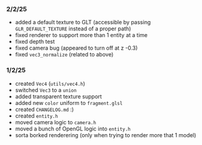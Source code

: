### 2/2/25
- added a default texture to GLT (accessible by passing `GLR_DEFAULT_TEXTURE` instead of a proper path)
- fixed renderer to support more than 1 entity at a time
- fixed depth test
- fixed camera bug (appeared to turn off at z -0.3)
- fixed `vec3_normalize` (related to above)

### 1/2/25
- created `Vec4` (`utils/vec4.h`)
- switched `Vec3` to a `union`
- added transparent texture support
- added new `color` uniform to `fragment.glsl`
- created `CHANGELOG.md` :)
- created `entity.h`
- moved camera logic to `camera.h`
- moved a bunch of OpenGL logic into `entity.h`
- sorta borked renderering (only when trying to render more that 1 model)
